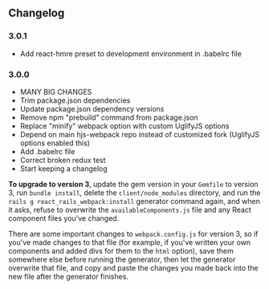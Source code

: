 ## Changelog

### 3.0.1
  - Add react-hmre preset to development environment in .babelrc file

### 3.0.0
  - MANY BIG CHANGES
  - Trim package.json dependencies
  - Update package.json dependency versions
  - Remove npm "prebuild" command from package.json
  - Replace "minify" webpack option with custom UglifyJS options
  - Depend on main hjs-webpack repo instead of customized fork (UglifyJS options enabled this)
  - Add .babelrc file
  - Correct broken redux test
  - Start keeping a changelog

**To upgrade to version 3**, update the gem version in your `Gemfile` to version 3, run `bundle install`, delete the `client/node_modules` directory, and run the `rails g react_rails_webpack:install` generator command again, and when it asks, refuse to overwrite the `availableComponents.js` file and any React component files you've changed.

There are some important changes to `webpack.config.js` for version 3, so if you've made changes to that file (for example, if you've written your own components and added divs for them to the `html` option), save them somewhere else before running the generator, then let the generator overwrite that file, and copy and paste the changes you made back into the new file after the generator finishes.